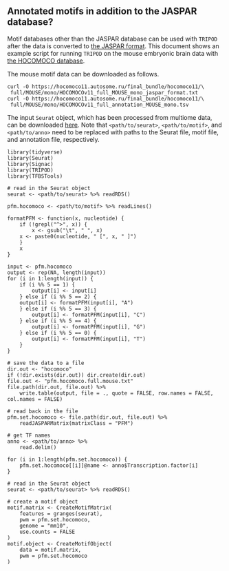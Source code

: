 ## Annotated motifs in addition to the JASPAR database?
  
Motif databases other than the JASPAR database can be used with
`TRIPOD` after the data is converted to
[the JASPAR format](http://jaspar.genereg.net/docs/). 
This document shows an example script 
for running `TRIPOD` on the mouse embryonic brain data with
[the HOCOMOCO database](https://hocomoco11.autosome.ru/downloads_v11).

The mouse motif data can be downloaded as follows.

```
curl -O https://hocomoco11.autosome.ru/final_bundle/hocomoco11/\
 full/MOUSE/mono/HOCOMOCOv11_full_MOUSE_mono_jaspar_format.txt
curl -O https://hocomoco11.autosome.ru/final_bundle/hocomoco11/\
 full/MOUSE/mono/HOCOMOCOv11_full_annotation_MOUSE_mono.tsv
```

The input `Seurat` object, which has been processed from multiome
data, can be downloaded [here](https://www.dropbox.com/s/4afi9rp4t5d5km0/e18.chromvar.rds?dl=0).
Note that `<path/to/seurat>`, `<path/to/motif>`, and `<path/to/anno>`
need to be replaced with paths to the Seurat file, motif file, and
annotation file, respectively.

```
library(tidyverse)
library(Seurat)
library(Signac)
library(TRIPOD)
library(TFBSTools)

# read in the Seurat object
seurat <- <path/to/seurat> %>% readRDS()

pfm.hocomoco <- <path/to/motif> %>% readLines()

formatPFM <- function(x, nucleotide) {
    if (!grepl("^>", x)) {
        x <- gsub("\t", " ", x)
	x <- paste0(nucleotide, " [", x, " ]")
    }
    x
}

input <- pfm.hocomoco
output <- rep(NA, length(input))
for (i in 1:length(input)) {
    if (i %% 5 == 1) {
        output[i] <- input[i]
    } else if (i %% 5 == 2) {
  	output[i] <- formatPFM(input[i], "A")
    } else if (i %% 5 == 3) {
        output[i] <- formatPFM(input[i], "C")
    } else if (i %% 5 == 4) {
        output[i] <- formatPFM(input[i], "G")
    } else if (i %% 5 == 0) {
        output[i] <- formatPFM(input[i], "T")
    }
}

# save the data to a file
dir.out <- "hocomoco"
if (!dir.exists(dir.out)) dir.create(dir.out)
file.out <- "pfm.hocomoco.full.mouse.txt"
file.path(dir.out, file.out) %>%
    write.table(output, file = ., quote = FALSE, row.names = FALSE, col.names = FALSE)

# read back in the file
pfm.set.hocomoco <- file.path(dir.out, file.out) %>%
    readJASPARMatrix(matrixClass = "PFM")

# get TF names
anno <- <path/to/anno> %>%
    read.delim()

for (i in 1:length(pfm.set.hocomoco)) {
    pfm.set.hocomoco[[i]]@name <- anno$Transcription.factor[i]
}

# read in the Seurat object
seurat <- <path/to/seurat> %>% readRDS()

# create a motif object
motif.matrix <- CreateMotifMatrix(
    features = granges(seurat),
    pwm = pfm.set.hocomoco,
    genome = "mm10",
    use.counts = FALSE
)
motif.object <- CreateMotifObject(
    data = motif.matrix,
    pwm = pfm.set.hocomoco
)
```


